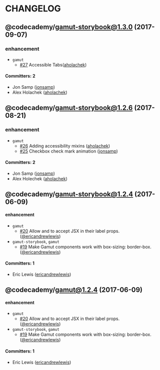 # CHANGELOG

## @codecademy/gamut-storybook@1.3.0 (2017-09-07)

### enhancement
* `gamut`
  * [#27]( https://github.com/RyzacInc/gamut/pull/27) Accessible Tabs([aholachek](https://github.com/aholachek))

#### Committers: 2
- Jon Samp ([jonsamp](https://github.com/jonsamp))
- Alex Holachek ([aholachek](https://github.com/aholachek))


## @codecademy/gamut-storybook@1.2.6 (2017-08-21)

### enhancement
* `gamut`
  * [#26](https://github.com/RyzacInc/gamut/pull/26) Adding accessibility mixins ([aholachek](https://github.com/aholachek))
  * [#25](https://github.com/RyzacInc/gamut/pull/25) Checkbox check mark animation ([jonsamp](https://github.com/jonsamp))

#### Committers: 2
- Jon Samp ([jonsamp](https://github.com/jonsamp))
- Alex Holechek ([aholachek](https://github.com/aholachek))


## @codecademy/gamut-storybook@1.2.4 (2017-06-09)

#### enhancement
* `gamut`
  * [#20](https://github.com/RyzacInc/gamut/pull/20) Allow <Radio> and <Checkbox> to accept JSX in their label props. ([@ericandrewlewis](https://github.com/ericandrewlewis))
* `gamut-storybook`, `gamut`
  * [#19](https://github.com/RyzacInc/gamut/pull/19) Make Gamut components work with box-sizing: border-box. ([@ericandrewlewis](https://github.com/ericandrewlewis))

#### Committers: 1
- Eric Lewis ([ericandrewlewis](https://github.com/ericandrewlewis))


## @codecademy/gamut@1.2.4 (2017-06-09)

#### enhancement
* `gamut`
  * [#20](https://github.com/RyzacInc/gamut/pull/20) Allow <Radio> and <Checkbox> to accept JSX in their label props. ([@ericandrewlewis](https://github.com/ericandrewlewis))
* `gamut-storybook`, `gamut`
  * [#19](https://github.com/RyzacInc/gamut/pull/19) Make Gamut components work with box-sizing: border-box. ([@ericandrewlewis](https://github.com/ericandrewlewis))

#### Committers: 1
- Eric Lewis ([ericandrewlewis](https://github.com/ericandrewlewis))

